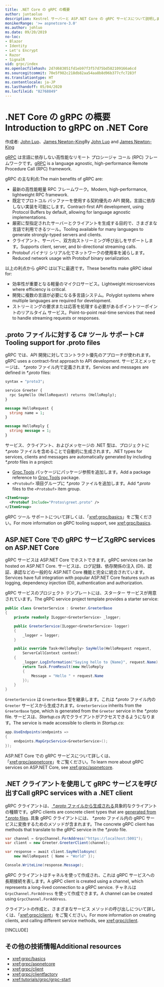 ```yaml
---
title: .NET Core の gRPC の概要
author: juntaoluo
description: Kestrel サーバーと ASP.NET Core の gRPC サービスについて説明します。
monikerRange: '>= aspnetcore-3.0'
ms.author: johluo
ms.date: 09/20/2019
no-loc:
- Blazor
- Identity
- Let's Encrypt
- Razor
- SignalR
uid: grpc/index
ms.openlocfilehash: 2d7d683051fd1eb97f3f57d75bd582109166a6cd
ms.sourcegitcommit: 70e5f982c218db82aa54aa8b8d96b377cfc7283f
ms.translationtype: HT
ms.contentlocale: ja-JP
ms.lasthandoff: 05/04/2020
ms.locfileid: "82768849"
---
```

# <a name="introduction-to-grpc-on-net-core"></a><span data-ttu-id="2ce8f-103">.NET Core の gRPC の概要</span><span class="sxs-lookup"><span data-stu-id="2ce8f-103">Introduction to gRPC on .NET Core</span></span>

<span data-ttu-id="2ce8f-104">作成者: [John Luo](https://github.com/juntaoluo)、[James Newton-King](https://twitter.com/jamesnk)</span><span class="sxs-lookup"><span data-stu-id="2ce8f-104">By [John Luo](https://github.com/juntaoluo) and [James Newton-King](https://twitter.com/jamesnk)</span></span>

<span data-ttu-id="2ce8f-105">[gRPC](https://grpc.io/docs/guides/) は言語に依存しない高性能なリモート プロシージャ コール (RPC) フレームワークです。</span><span class="sxs-lookup"><span data-stu-id="2ce8f-105">[gRPC](https://grpc.io/docs/guides/) is a language agnostic, high-performance Remote Procedure Call (RPC) framework.</span></span>

<span data-ttu-id="2ce8f-106">gRPC の主な利点:</span><span class="sxs-lookup"><span data-stu-id="2ce8f-106">The main benefits of gRPC are:</span></span>
* <span data-ttu-id="2ce8f-107">最新の高性能軽量 RPC フレームワーク。</span><span class="sxs-lookup"><span data-stu-id="2ce8f-107">Modern, high-performance, lightweight RPC framework.</span></span>
* <span data-ttu-id="2ce8f-108">既定でプロトコル バッファーを使用する契約優先の API 開発。言語に依存しない実装を可能にします。</span><span class="sxs-lookup"><span data-stu-id="2ce8f-108">Contract-first API development, using Protocol Buffers by default, allowing for language agnostic implementations.</span></span>
* <span data-ttu-id="2ce8f-109">厳密に型指定されたサーバーとクライアントを生成する目的で、さまざまな言語で利用できるツール。</span><span class="sxs-lookup"><span data-stu-id="2ce8f-109">Tooling available for many languages to generate strongly-typed servers and clients.</span></span>
* <span data-ttu-id="2ce8f-110">クライアント、サーバー、双方向ストリーミング呼び出しをサポートします。</span><span class="sxs-lookup"><span data-stu-id="2ce8f-110">Supports client, server, and bi-directional streaming calls.</span></span>
* <span data-ttu-id="2ce8f-111">Protobuf バイナリ シリアル化でネットワークの使用率を減らします。</span><span class="sxs-lookup"><span data-stu-id="2ce8f-111">Reduced network usage with Protobuf binary serialization.</span></span>

<span data-ttu-id="2ce8f-112">以上の利点から gRPC は以下に最適です。</span><span class="sxs-lookup"><span data-stu-id="2ce8f-112">These benefits make gRPC ideal for:</span></span>
* <span data-ttu-id="2ce8f-113">効率性が重要となる軽量のマイクロサービス。</span><span class="sxs-lookup"><span data-stu-id="2ce8f-113">Lightweight microservices where efficiency is critical.</span></span>
* <span data-ttu-id="2ce8f-114">開発に複数の言語が必要になる多言語システム。</span><span class="sxs-lookup"><span data-stu-id="2ce8f-114">Polyglot systems where multiple languages are required for development.</span></span>
* <span data-ttu-id="2ce8f-115">ストリーミングの要求または応答を処理する必要があるポイントツーポイントのリアルタイム サービス。</span><span class="sxs-lookup"><span data-stu-id="2ce8f-115">Point-to-point real-time services that need to handle streaming requests or responses.</span></span>

## <a name="c-tooling-support-for-proto-files"></a><span data-ttu-id="2ce8f-116">.proto ファイルに対する C# ツール サポート</span><span class="sxs-lookup"><span data-stu-id="2ce8f-116">C# Tooling support for .proto files</span></span>

<span data-ttu-id="2ce8f-117">gRPC では、API 開発に対してコントラクト優先のアプローチが使われます。</span><span class="sxs-lookup"><span data-stu-id="2ce8f-117">gRPC uses a contract-first approach to API development.</span></span> <span data-ttu-id="2ce8f-118">サービスとメッセージは、 *\*.proto* ファイル内で定義されます。</span><span class="sxs-lookup"><span data-stu-id="2ce8f-118">Services and messages are defined in *\*.proto* files:</span></span>

```protobuf
syntax = "proto3";

service Greeter {
  rpc SayHello (HelloRequest) returns (HelloReply);
}

message HelloRequest {
  string name = 1;
}

message HelloReply {
  string message = 1;
}
```

<span data-ttu-id="2ce8f-119">サービス、クライアント、およびメッセージの .NET 型は、プロジェクトに *\*.proto* ファイルを含めることで自動的に生成されます。</span><span class="sxs-lookup"><span data-stu-id="2ce8f-119">.NET types for services, clients and messages are automatically generated by including *\*.proto* files in a project:</span></span>

* <span data-ttu-id="2ce8f-120">[Grpc.Tools](https://www.nuget.org/packages/Grpc.Tools/) パッケージにパッケージ参照を追加します。</span><span class="sxs-lookup"><span data-stu-id="2ce8f-120">Add a package reference to [Grpc.Tools](https://www.nuget.org/packages/Grpc.Tools/) package.</span></span>
* <span data-ttu-id="2ce8f-121">`<Protobuf>` 項目グループに *\*.proto* ファイルを追加します。</span><span class="sxs-lookup"><span data-stu-id="2ce8f-121">Add *\*.proto* files to the `<Protobuf>` item group.</span></span>

```xml
<ItemGroup>
  <Protobuf Include="Protos\greet.proto" />
</ItemGroup>
```

<span data-ttu-id="2ce8f-122">gRPC ツール サポートについて詳しくは、「<xref:grpc/basics>」をご覧ください。</span><span class="sxs-lookup"><span data-stu-id="2ce8f-122">For more information on gRPC tooling support, see <xref:grpc/basics>.</span></span>

## <a name="grpc-services-on-aspnet-core"></a><span data-ttu-id="2ce8f-123">ASP.NET Core での gRPC サービス</span><span class="sxs-lookup"><span data-stu-id="2ce8f-123">gRPC services on ASP.NET Core</span></span>

<span data-ttu-id="2ce8f-124">gRPC サービスは ASP.NET Core でホストできます。</span><span class="sxs-lookup"><span data-stu-id="2ce8f-124">gRPC services can be hosted on ASP.NET Core.</span></span> <span data-ttu-id="2ce8f-125">サービスは、ログ記録、依存関係の注入 (DI)、認証、承認などの一般的な ASP.NET Core 機能と完全に統合されています。</span><span class="sxs-lookup"><span data-stu-id="2ce8f-125">Services have full integration with popular ASP.NET Core features such as logging, dependency injection (DI), authentication and authorization.</span></span>

<span data-ttu-id="2ce8f-126">gRPC サービスのプロジェクト テンプレートには、スターター サービスが用意されています。</span><span class="sxs-lookup"><span data-stu-id="2ce8f-126">The gRPC service project template provides a starter service:</span></span>

```csharp
public class GreeterService : Greeter.GreeterBase
{
    private readonly ILogger<GreeterService> _logger;

    public GreeterService(ILogger<GreeterService> logger)
    {
        _logger = logger;
    }

    public override Task<HelloReply> SayHello(HelloRequest request,
        ServerCallContext context)
    {
        _logger.LogInformation("Saying hello to {Name}", request.Name);
        return Task.FromResult(new HelloReply 
        {
            Message = "Hello " + request.Name
        });
    }
}
```

<span data-ttu-id="2ce8f-127">`GreeterService` は `GreeterBase` 型を継承します。これは *\*.proto* ファイル内の `Greeter` サービスから生成されます。</span><span class="sxs-lookup"><span data-stu-id="2ce8f-127">`GreeterService` inherits from the `GreeterBase` type, which is generated from the `Greeter` service in the *\*.proto* file.</span></span> <span data-ttu-id="2ce8f-128">サービスは、*Startup.cs* 内でクライアントがアクセスできるようになります。</span><span class="sxs-lookup"><span data-stu-id="2ce8f-128">The service is made accessible to clients in *Startup.cs*:</span></span>

```csharp
app.UseEndpoints(endpoints =>
{
    endpoints.MapGrpcService<GreeterService>();
});
```

<span data-ttu-id="2ce8f-129">ASP.NET Core での gRPC サービスについて詳しくは、「<xref:grpc/aspnetcore>」をご覧ください。</span><span class="sxs-lookup"><span data-stu-id="2ce8f-129">To learn more about gRPC services on ASP.NET Core, see <xref:grpc/aspnetcore>.</span></span>

## <a name="call-grpc-services-with-a-net-client"></a><span data-ttu-id="2ce8f-130">.NET クライアントを使用して gRPC サービスを呼び出す</span><span class="sxs-lookup"><span data-stu-id="2ce8f-130">Call gRPC services with a .NET client</span></span>

<span data-ttu-id="2ce8f-131">gRPC クライアントは、[ *\*.proto* ファイルから生成される](xref:grpc/basics#generated-c-assets)具象的なクライアントの種類です。</span><span class="sxs-lookup"><span data-stu-id="2ce8f-131">gRPC clients are concrete client types that are [generated from *\*.proto* files](xref:grpc/basics#generated-c-assets).</span></span> <span data-ttu-id="2ce8f-132">具象 gRPC クライアントには、 *\*.proto* ファイル内の gRPC サービスに変換するためのメソッドが含まれます。</span><span class="sxs-lookup"><span data-stu-id="2ce8f-132">The concrete gRPC client has methods that translate to the gRPC service in the *\*.proto* file.</span></span>

```csharp
var channel = GrpcChannel.ForAddress("https://localhost:5001");
var client = new Greeter.GreeterClient(channel);

var response = await client.SayHelloAsync(
    new HelloRequest { Name = "World" });

Console.WriteLine(response.Message);
```

<span data-ttu-id="2ce8f-133">gRPC クライアントはチャネルを使って作成され、これは gRPC サービスへの長期接続を表します。</span><span class="sxs-lookup"><span data-stu-id="2ce8f-133">A gRPC client is created using a channel, which represents a long-lived connection to a gRPC service.</span></span> <span data-ttu-id="2ce8f-134">チャネルは `GrpcChannel.ForAddress` を使って作成できます。</span><span class="sxs-lookup"><span data-stu-id="2ce8f-134">A channel can be created using `GrpcChannel.ForAddress`.</span></span>

<span data-ttu-id="2ce8f-135">クライアントの作成と、さまざまなサービス メソッドの呼び出しについて詳しくは、「<xref:grpc/client>」をご覧ください。</span><span class="sxs-lookup"><span data-stu-id="2ce8f-135">For more information on creating clients, and calling different service methods, see <xref:grpc/client>.</span></span>

[!INCLUDE[](~/includes/gRPCazure.md)]

## <a name="additional-resources"></a><span data-ttu-id="2ce8f-136">その他の技術情報</span><span class="sxs-lookup"><span data-stu-id="2ce8f-136">Additional resources</span></span>

* <xref:grpc/basics>
* <xref:grpc/aspnetcore>
* <xref:grpc/client>
* <xref:grpc/clientfactory>
* <xref:tutorials/grpc/grpc-start>
